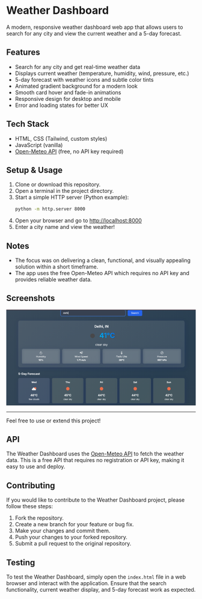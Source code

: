 # Weather Dashboard

A modern, responsive weather dashboard web app that allows users to search for any city and view the current weather and a 5-day forecast. 

## Features
- Search for any city and get real-time weather data
- Displays current weather (temperature, humidity, wind, pressure, etc.)
- 5-day forecast with weather icons and subtle color tints
- Animated gradient background for a modern look
- Smooth card hover and fade-in animations
- Responsive design for desktop and mobile
- Error and loading states for better UX

## Tech Stack
- HTML, CSS (Tailwind, custom styles)
- JavaScript (vanilla)
- [Open-Meteo API](https://open-meteo.com/) (free, no API key required)

## Setup & Usage
1. Clone or download this repository.
2. Open a terminal in the project directory.
3. Start a simple HTTP server (Python example):
   ```sh
   python -m http.server 8000
   ```
4. Open your browser and go to [http://localhost:8000](http://localhost:8000)
5. Enter a city name and view the weather!

## Notes
- The focus was on delivering a clean, functional, and visually appealing solution within a short timeframe.
- The app uses the free Open-Meteo API which requires no API key and provides reliable weather data.

## Screenshots
![screenshot](screenshot.png)

---
Feel free to use or extend this project!

## API

The Weather Dashboard uses the [Open-Meteo API](https://open-meteo.com/) to fetch the weather data. This is a free API that requires no registration or API key, making it easy to use and deploy.

## Contributing

If you would like to contribute to the Weather Dashboard project, please follow these steps:

1. Fork the repository.
2. Create a new branch for your feature or bug fix.
3. Make your changes and commit them.
4. Push your changes to your forked repository.
5. Submit a pull request to the original repository.


## Testing

To test the Weather Dashboard, simply open the `index.html` file in a web browser and interact with the application. Ensure that the search functionality, current weather display, and 5-day forecast work as expected.


